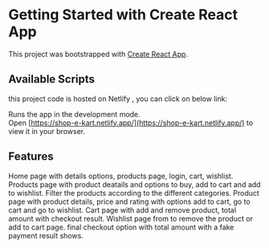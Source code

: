 # Getting Started with Create React App

This project was bootstrapped with [Create React App](https://github.com/facebook/create-react-app).

## Available Scripts

this project code is hosted on Netlify , you can click on below link:



Runs the app in the development mode.\
Open [https://shop-e-kart.netlify.app/](https://shop-e-kart.netlify.app/) to view it in your browser.



## Features

Home page with details options, products page, login, cart, wishlist.
Products page with product deatails and options to buy, add to cart and add to wishlist.
Filter the products according to the different categories.
Product page with product details, price and rating with options add to cart, go to cart and go to wishlist.
Cart page with add and remove product, total amount with checkout result.
Wishlist page from to remove the product or add to cart page.
final checkout option with total amount with a fake payment result shows.


